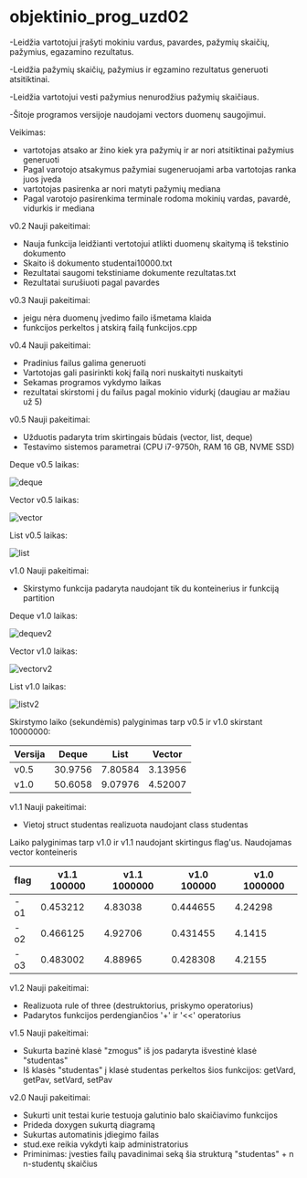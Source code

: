 # objektinio_prog_uzd02

-Leidžia vartotojui įrašyti mokiniu vardus, pavardes, pažymių skaičių, pažymius, egazamino rezultatus.

-Leidžia pažymių skaičių, pažymius ir egzamino rezultatus generuoti atsitiktinai.

-Leidžia vartotojui vesti pažymius nenurodžius pažymių skaičiaus.

-Šitoje programos versijoje naudojami vectors duomenų saugojimui.

Veikimas:

- vartotojas atsako ar žino kiek yra pažymių ir ar nori atsitiktinai pažymius generuoti
- Pagal varotojo atsakymus pažymiai sugeneruojami arba vartotojas ranka juos įveda
- vartotojas pasirenka ar nori matyti pažymių mediana
- Pagal varotojo pasirenkima terminale rodoma mokinių vardas, pavardė, vidurkis ir mediana

v0.2 Nauji pakeitimai:

- Nauja funkcija leidžianti vertotojui atlikti duomenų skaitymą iš tekstinio dokumento
- Skaito iš dokumento studentai10000.txt
- Rezultatai saugomi tekstiniame dokumente rezultatas.txt
- Rezultatai surušiuoti pagal pavardes

v0.3 Nauji pakeitimai:

- jeigu nėra duomenų įvedimo failo išmetama klaida
- funkcijos perkeltos į atskirą failą funkcijos.cpp

v0.4 Nauji pakeitimai:

- Pradinius failus galima generuoti
- Vartotojas gali pasirinkti kokį failą nori nuskaityti nuskaityti
- Sekamas programos vykdymo laikas
- rezultatai skirstomi į du failus pagal mokinio vidurkį (daugiau ar mažiau už 5)

v0.5 Nauji pakeitimai:
- Užduotis padaryta trim skirtingais būdais (vector, list, deque)
- Testavimo sistemos parametrai (CPU i7-9750h, RAM 16 GB, NVME SSD)

Deque v0.5 laikas:

![deque](https://user-images.githubusercontent.com/79286725/114936604-4dcacb00-9e45-11eb-904c-e7847d8b199b.png)

Vector v0.5 laikas:

![vector](https://user-images.githubusercontent.com/79286725/114936662-633ff500-9e45-11eb-8397-adc88199e18f.png)

List v0.5 laikas:

![list](https://user-images.githubusercontent.com/79286725/114936703-6f2bb700-9e45-11eb-9754-692609a352d1.png)

v1.0 Nauji pakeitimai:
- Skirstymo funkcija padaryta naudojant tik du konteinerius ir funkciją partition

Deque v1.0 laikas:

![dequev2](https://user-images.githubusercontent.com/79286725/114937532-93d45e80-9e46-11eb-99f9-4e77ea30b4f4.png)

Vector v1.0 laikas:

![vectorv2](https://user-images.githubusercontent.com/79286725/114937623-b2d2f080-9e46-11eb-9ac1-938de381e45c.png)

List v1.0 laikas:

![listv2](https://user-images.githubusercontent.com/79286725/114937659-bb2b2b80-9e46-11eb-8d96-7054b7e2fc19.png)

Skirstymo laiko (sekundėmis) palyginimas tarp  v0.5 ir v1.0 skirstant 10000000:

| Versija  | Deque | List | Vector |
| ------------- | ------------- | ------------- | ------------- |
| v0.5 | 30.9756  | 7.80584  | 3.13956 | 
| v1.0 | 50.6058 | 9.07976  | 4.52007 |

v1.1 Nauji pakeitimai:

- Vietoj struct studentas realizuota naudojant class studentas

Laiko palyginimas tarp v1.0 ir v1.1 naudojant skirtingus flag'us. Naudojamas vector konteineris 

| flag  | v1.1 100000 | v1.1 1000000 | v1.0 100000 | v1.0 1000000 |
| --------------- | --------------- | --------------- | --------------- | --------------- |
| -o1 | 0.453212  | 4.83038  | 0.444655 | 4.24298 |
| -o2 | 0.466125 | 4.92706  | 0.431455 | 4.1415 |
| -o3 | 0.483002 | 4.88965  | 0.428308| 4.2155|

v1.2 Nauji pakeitimai:

- Realizuota rule of three (destruktorius, priskymo operatorius)
- Padarytos funkcijos perdengiančios '+' ir '<<' operatorius

v1.5 Nauji pakeitimai:

- Sukurta bazinė klasė "zmogus" iš jos padaryta išvestinė klasė "studentas"
- Iš klasės "studentas" į klasė studentas perkeltos šios funkcijos: getVard, getPav, setVard, setPav


v2.0 Nauji pakeitimai:

- Sukurti unit testai kurie testuoja galutinio balo skaičiavimo funkcijos
- Prideda doxygen sukurtą diagramą
- Sukurtas automatinis įdiegimo failas
- stud.exe reikia vykdyti kaip administratorius
- Priminimas: įvesties failų pavadinimai seką šia strukturą "studentas" + n n-studentų skaičius 
